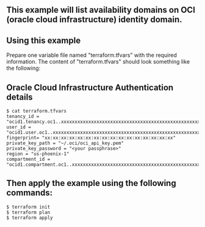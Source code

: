 ## This example will list availability domains on OCI (oracle cloud infrastructure) identity domain.


## Using this example

Prepare one variable file named "terraform.tfvars" with the required information. The content of "terraform.tfvars" should look something like the following:


## Oracle Cloud Infrastructure Authentication details

```
$ cat terraform.tfvars
tenancy_id = "ocid1.tenancy.oc1..xxxxxxxxxxxxxxxxxxxxxxxxxxxxxxxxxxxxxxxxxxxxxxxxxxxxxxxxxxxx"
user_id = "ocid1.user.oc1..xxxxxxxxxxxxxxxxxxxxxxxxxxxxxxxxxxxxxxxxxxxxxxxxxxxxxxxxxxxx"
fingerprint= "xx:xx:xx:xx:xx:xx:xx:xx:xx:xx:xx:xx:xx:xx:xx:xx"
private_key_path = "~/.oci/oci_api_key.pem"
private_key_password = "<your passphrase>"
region = "us-phoenix-1"
compartment_id = "ocid1.compartment.oc1..xxxxxxxxxxxxxxxxxxxxxxxxxxxxxxxxxxxxxxxxxxxxxxxxxxxxxxxxxxxx"
```

## Then apply the example using the following commands:

```
$ terraform init
$ terraform plan
$ terraform apply
```
